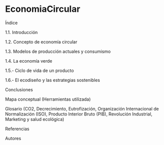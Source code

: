 # EconomiaCircular

Índice


1.1. Introducción


1.2. Concepto de economía circular


1.3. Modelos de producción actuales y consumismo


1.4. La economía verde


1.5.- Ciclo de vida de un producto



1.6.- El ecodiseño y las estrategias sostenibles


Conclusiones


Mapa conceptual (Herramientas utilizada)


Glosario (CO2, Decrecimiento, Eutrofización, Organización Internacional de Normalización (ISO), Producto Interior Bruto (PIB), Revolución Industrial, Marketing y salud ecológica)


Referencias


Autores
